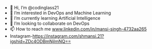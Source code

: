 - 👋 Hi, I’m @codinglass21
- 👀 I’m interested in DevOps and Machine Learning
- 🌱 I’m currently learning Artificial Intelligence
- 💞️ I’m looking to collaborate on DevOps
- 📫 How to reach me www.linkedin.com/in/mansi-singh-4732aa265
-  Instagram-https://instagram.com/shmansi.21?igshid=ZDc4ODBmNjlmNQ==

<!---
codinglass21/codinglass21 is a ✨ special ✨ repository because its `README.md` (this file) appears on your GitHub profile.
You can click the Preview link to take a look at your changes.
--->
